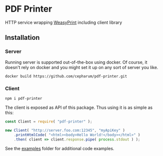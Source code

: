 # PDF Printer

HTTP service wrapping [WeasyPrint](http://weasyprint.org/) including client library

## Installation

### Server

Running server is supported out-of-the-box using docker. Of course, it doesn't rely on docker and you might set it up on any sort of server you like.

    docker build https://github.com/cepharum/pdf-printer.git

### Client

    npm i pdf-printer

The client is exposed as API of this package. Thus using it is as simple as this:

```javascript
const Client = require( "pdf-printer" );

new Client( "http://server.foo.com:12345", "myApiKey" )
	.printHtmlCode( "<html><body>Hello World!</body></html>" )
	.then( client => client.response.pipe( process.stdout ) );
```

See the [examples](examples) folder for additional code examples.

